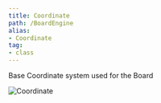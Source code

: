 ```yaml
---
title: Coordinate
path: /BoardEngine
alias: 
- Coordinate
tag: 
- class
---
```

Base Coordinate system used for the Board  

![Coordinate](Coordinate.svg "Coordinate")

